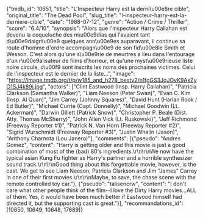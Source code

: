 {"tmdb_id": 10651, "title": "L'Inspecteur Harry est la derni\u00e8re cible", "original_title": "The Dead Pool", "slug_title": "l-inspecteur-harry-est-la-derniere-cible", "date": "1988-07-12", "genre": "Action / Crime / Thriller", "score": "6.4/10", "synopsis": "Alors que l'inspecteur Harry Callahan est devenu la coqueluche des m\u00e9dias qui l'avaient tant d\u00e9daign\u00e9 quelques ann\u00e9es auparavant, il continue sa route d'homme d'ordre accompagn\u00e9 de son fid\u00e8le Smith et Wesson. C'est alors qu'une s\u00e9rie de meurtres a lieu dans l'entourage d'un r\u00e9alisateur de films d'horreur, et qu'une myst\u00e9rieuse liste noire circule, o\u00f9 sont inscrits les noms des prochaines victimes. Celui de l'inspecteur est le dernier de la liste...", "image": "https://image.tmdb.org/t/p/w185_and_h278_bestv2/n1fgGS3JqJOvK9AxZyO1SJ4k89i.jpg", "actors": ["Clint Eastwood (Insp. Harry Callahan)", "Patricia Clarkson (Samantha Walker)", "Liam Neeson (Peter Swan)", "Evan C. Kim (Insp. Al Quan)", "Jim Carrey (Johnny Squares)", "David Hunt (Harlan Rook / Ed Butler)", "Michael Currie (Capt. Donnelly)", "Michael Goodwin (Lt. Ackerman)", "Darwin Gillett (Patrick Snow)", "Christopher P. Beale (Dist. Atty. Thomas McSherry)", "John Allen Vick (Lt. Ruskowski)", "Jeff Richmond (Freeway Reporter #1)", "Patrick N. Van Horn (Freeway Reporter #2)", "Sigrid Wurschmidt (Freeway Reporter #3)", "Justin Whalin (Jason)", "Anthony Charnota (Lou Janero)"], "comments": [{"pseudo": "Andres Gomez", "content": "Harry is getting older and this movie is just a good combination of most of the (bad) 80's ingredients.\r\n\r\nWe now have the typical asian Kung Fu fighter as Harry's partner and a horrible synthesizer sound track.\r\n\r\nGood thing about this forgettable movie, however, is the cast. We get to see Liam Neeson, Patricia Clarkson and Jim \"James\" Carrey in one of their first movies.\r\n\r\nMaybe, to save, the chase scene with the remote controlled toy car."}, {"pseudo": "talisencrw", "content": "I don't care what other people think of the film--I love the Dirty Harry movies...ALL of them. Yes, it would have been much better if Eastwood himself had directed it, but the supporting cast is great."}], "recommandations_id": [10650, 10649, 10648, 17689]}